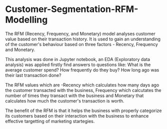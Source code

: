 # Customer-Segmentation-RFM-Modelling
The RFM (Recency, Frequency, and Monetary) model analyses customer value based on their transaction history. 
It is used to gain an understanding of the customer's behaviour based on three factors - Recency, Frequency and Monetary.

This analysis was done in Jupyter notebook, an EDA (Exploratory data analysis) was applied firstly find answers to questions like:
What is the average customer spend?
How frequently do they buy?
How long ago was their last transaction done?

The RFM values which are -Recency which calculates how many days ago the customer transacted with the business, Frequency which
calcutates the number of times they transact with the business and Monetary that calculates how much the customer's transaction is worth.

The benefit of the RFM is that it helps the business with properly categorize its customers based on their interaction with the business
to enhance effective targetting of marketing startegies.

